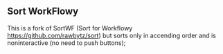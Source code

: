 ## Sort WorkFlowy
This is a fork of SortWF (Sort for Workflowy https://github.com/rawbytz/sort) but sorts only in accending order and is noninteractive (no need to push buttons);
